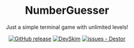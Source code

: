 <div align="center">
  
# NumberGuesser

Just a simple terminal game with unlimited levels!

[![GitHub release](https://img.shields.io/github/release/wfxey/NumberGuesser?include_prereleases=&sort=semver&color=blue)](https://github.com/wfxey/NumberGuesser/releases/)
[![DevSkim](https://github.com/wfxey/NumberGuesser/actions/workflows/devskim.yml/badge.svg)](https://github.com/wfxey/NumberGuesser/actions/workflows/devskim.yml)
[![issues - Destor](https://img.shields.io/github/issues/wfxey/NumberGuesser)](https://github.com/wfxey/NumberGuesser/issues)

</div>
